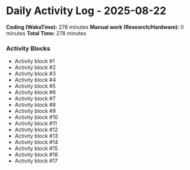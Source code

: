 # Daily Activity Log - 2025-08-22

**Coding (WakaTime):** 278 minutes
**Manual work (Research/Hardware):** 0 minutes
**Total Time:** 278 minutes

### Activity Blocks
- Activity block #1
- Activity block #2
- Activity block #3
- Activity block #4
- Activity block #5
- Activity block #6
- Activity block #7
- Activity block #8
- Activity block #9
- Activity block #10
- Activity block #11
- Activity block #12
- Activity block #13
- Activity block #14
- Activity block #15
- Activity block #16
- Activity block #17
